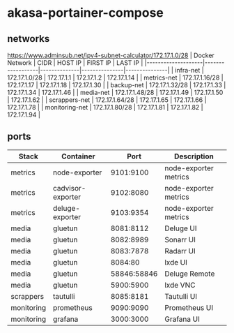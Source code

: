 # akasa-portainer-compose

## networks
https://www.adminsub.net/ipv4-subnet-calculator/172.17.1.0/28
| Docker Network     |      CIDR        | HOST IP      | FIRST IP      | LAST IP       |
|--------------------|------------------|--------------|---------------|---------------|
| infra-net          | 172.17.1.0/28    | 172.17.1.1   | 172.17.1.2    | 172.17.1.14   |
| metrics-net        | 172.17.1.16/28   | 172.17.1.17  | 172.17.1.18   | 172.17.1.30   |
| backup-net         | 172.17.1.32/28   | 172.17.1.33  | 172.17.1.34   | 172.17.1.46   |
| media-net          | 172.17.1.48/28   | 172.17.1.49  | 172.17.1.50   | 172.17.1.62   |
| scrappers-net      | 172.17.1.64/28   | 172.17.1.65  | 172.17.1.66   | 172.17.1.78   |
| monitoring-net     | 172.17.1.80/28   | 172.17.1.81  | 172.17.1.82   | 172.17.1.94   |


## ports
| Stack       | Container          | Port        | Description           |
|-------------|--------------------|-------------|-----------------------|
| metrics     | node-exporter      |  9101:9100  | node-exporter metrics |
| metrics     | cadvisor-exporter  |  9102:8080  | node-exporter metrics |
| metrics     | deluge-exporter    |  9103:9354  | node-exporter metrics |
| media       | gluetun            |  8081:8112  | Deluge UI             |
| media       | gluetun            |  8082:8989  | Sonarr UI             |
| media       | gluetun            |  8083:7878  | Radarr UI             |
| media       | gluetun            |  8084:80    | lxde UI               |
| media       | gluetun            | 58846:58846 | Deluge Remote         |
| media       | gluetun            |  5900:5900  | lxde VNC              |
| scrappers   | tautulli           |  8085:8181  | Tautulli UI           |
| monitoring  | prometheus         |  9090:9090  | Prometheus UI         |
| monitoring  | grafana            |  3000:3000  | Grafana UI            |
